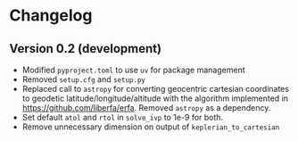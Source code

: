 # Changelog

## Version 0.2 (development)
- Modified `pyproject.toml` to use `uv` for package management
- Removed `setup.cfg` and `setup.py`
- Replaced call to `astropy` for converting geocentric cartesian coordinates
  to geodetic latitude/longitude/altitude with the algorithm implemented in
  https://github.com/liberfa/erfa. Removed `astropy` as a dependency.
- Set default `atol` and `rtol` in `solve_ivp` to 1e-9 for both.
- Remove unnecessary dimension on output of `keplerian_to_cartesian`
